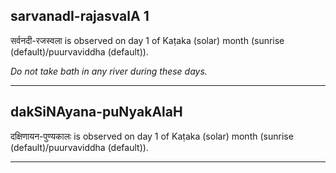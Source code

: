 ## sarvanadI-rajasvalA 1
सर्वनदी-रजस्वला is observed on day 1 of Kaṭaka (solar) month (sunrise (default)/puurvaviddha (default)).

_Do not take bath in any river during these days._

---
## dakSiNAyana-puNyakAlaH
दक्षिणायन-पुण्यकालः is observed on day 1 of Kaṭaka (solar) month (sunrise (default)/puurvaviddha (default)).



---
